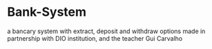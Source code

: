 # Bank-System
a bancary system with extract, deposit and withdraw options 
made in partnership with DIO institution, and the teacher Gui Carvalho
